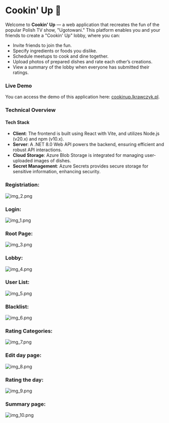 # Cookin' Up 🍲

Welcome to **Cookin' Up** — a web application that recreates the fun of the popular Polish TV show, "Ugotowani." This
platform enables you and your friends to create a "Cookin' Up" lobby, where you can:

- Invite friends to join the fun.
- Specify ingredients or foods you dislike.
- Schedule meetups to cook and dine together.
- Upload photos of prepared dishes and rate each other’s creations.
- View a summary of the lobby when everyone has submitted their ratings.

### Live Demo

You can access the demo of this application here: [cookinup.lkrawczyk.pl](https://cookinup.lkrawczyk.pl).

### Technical Overview

#### Tech Stack

- **Client**: The frontend is built using React with Vite, and utilizes Node.js (v20.x) and npm (v10.x).
- **Server**: A .NET 8.0 Web API powers the backend, ensuring efficient and robust API interactions.
- **Cloud Storage**: Azure Blob Storage is integrated for managing user-uploaded images of dishes.
- **Secret Management**: Azure Secrets provides secure storage for sensitive information, enhancing security.

### Registriation:

![img_2.png](img_2.png)

### Login:

![img_1.png](img_1.png)

### Root Page:

![img_3.png](img_3.png)

### Lobby:

![img_4.png](img_4.png)

### User List:

![img_5.png](img_5.png)

### Blacklist:

![img_6.png](img_6.png)

### Rating Categories:

![img_7.png](img_7.png)

### Edit day page:

![img_8.png](img_8.png)

### Rating the day:

![img_9.png](img_9.png)

### Summary page:

![img_10.png](img_10.png)